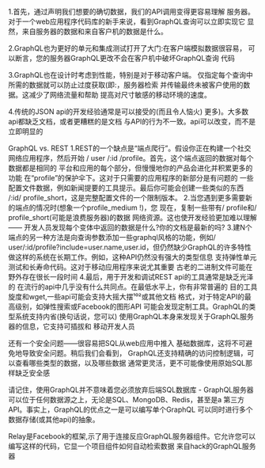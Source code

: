 1.首先，通过声明我们想要的确切数据，我们的API调用变得更容易理解 服务器。对于一个web应用程序代码库的新手来说，看到GraphQL查询可以立即实现它 显然，来自服务器的数据和来自客户机的数据是什么。

2.GraphQL也为更好的单元和集成测试打开了大门:在客户端模拟数据很容易， 可以断言，您的服务器GraphQL更改不会在客户机中破坏GraphQL查询 代码

3.GraphQL也在设计时考虑到性能，特别是对于移动客户端。 仅指定每个查询中所需的数据就可以防止过度获取(即:，服务器检索 并传输最终未被客户使用的数据。这减少了网络流量和帮助 提高对尺寸敏感的移动环境的速度。

4.传统的JSON api的开发经验通常是可以接受的(而且令人恼火) 更多)。大多数api都缺乏文档，或者更糟糕的是文档 与API的行为不一致。api可以改变，而不是立即明显的


GraphQL vs. REST
1.REST的一个缺点是“端点爬行”。假设你正在构建一个社交网络应用程序，然后开始 / user /:id /profile。首先，这个端点返回的数据对每个数据都是相同的 平台和应用的每个部分，但慢慢地你的产品会进化并积累更多的功能 在“profile”的保护伞下。这对于只需要的应用程序的新部分是有问题的 一些配置文件数据，例如新闻提要的工具提示。最后你可能会创建一些类似的东西 /:id/ profile_short，这是完整配置文件的一个限制版本。
2.当您遇到更多需要新的端点的情况时(想象一个profile_medium !)，您 现在，复制一些带有/ profile和/ profile_short(可能是浪费服务器)的数据 网络资源。这也使开发经验更加难以理解—— 开发人员发现每个变体中返回的数据是什么?你的文档是最新的吗?
3.建N个端点的另一种方法是向查询参数添加一些graphql风格的功能，例如/ user/:id/profile?include=user.name,user.id，但仍然缺少GraphQL的许多特性做这样的系统在长期工作。例如，这种API仍然没有强大的类型信息 支持弹性单元测试和长寿命代码。这对于移动应用程序来说尤其重要 古老的二进制文件可能在野外存在很长一段时间
4.最后，用于开发和调试REST api的工具通常是缺乏光泽的 在流行的api中几乎没有什么共同点。在最低水平上，你有非常普遍的 目的工具旋度和wget,一些api可能会支持大摇大摆¹⁰²或其他文档 格式，对于特定API的最高级别，如弹性搜索或Facebook的图形API 可能会发现定制工具。GraphQL的类型系统支持内省(换句话说，您可以) 使用GraphQL本身来发现关于GraphQL服务器的信息，它支持可插拔和 移动开发人员




还有一个安全问题——很容易把SQL从web应用中推入 基础数据库，这将不可避免地导致安全问题。稍后我们会看到， GraphQL还支持精确的访问控制逻辑，可以查看哪些类型的数据，以及哪些数据 通常更灵活，更不可能像使用原始SQL那样缺乏安全感

请记住，使用GraphQL并不意味着您必须放弃后端SQL数据库 - GraphQL服务器可以位于任何数据源之上，无论是SQL、MongoDB、Redis，甚至是a 第三方API。事实上，GraphQL的优点之一是可以编写单个GraphQL 可以同时进行多个数据存储(或其他api)的抽象。


Relay是Facebook的框架,示了用于连接反应GraphQL服务器组件。它允许您可以编写这样的代码，它显一个项目组件如何自动检索数据 来自hack的GraphQL服务器